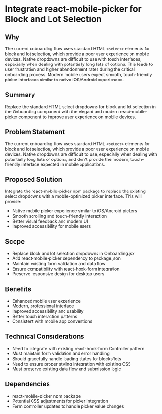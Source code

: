 # Integrate react-mobile-picker for Block and Lot Selection

## Why
The current onboarding flow uses standard HTML `<select>` elements for block and lot selection, which provide a poor user experience on mobile devices. Native dropdowns are difficult to use with touch interfaces, especially when dealing with potentially long lists of options. This leads to user frustration and higher abandonment rates during the critical onboarding process. Modern mobile users expect smooth, touch-friendly picker interfaces similar to native iOS/Android experiences.

## Summary
Replace the standard HTML select dropdowns for block and lot selection in the Onboarding component with the elegant and modern react-mobile-picker component to improve user experience on mobile devices.

## Problem Statement
The current onboarding flow uses standard HTML `<select>` elements for block and lot selection, which provide a poor user experience on mobile devices. Native dropdowns are difficult to use, especially when dealing with potentially long lists of options, and don't provide the modern, touch-friendly interface expected in mobile applications.

## Proposed Solution
Integrate the react-mobile-picker npm package to replace the existing select dropdowns with a mobile-optimized picker interface. This will provide:
- Native mobile picker experience similar to iOS/Android pickers
- Smooth scrolling and touch-friendly interaction
- Better visual feedback and modern UI
- Improved accessibility for mobile users

## Scope
- Replace block and lot selection dropdowns in Onboarding.jsx
- Add react-mobile-picker dependency to package.json
- Maintain existing form validation and data flow
- Ensure compatibility with react-hook-form integration
- Preserve responsive design for desktop users

## Benefits
- Enhanced mobile user experience
- Modern, professional interface
- Improved accessibility and usability
- Better touch interaction patterns
- Consistent with mobile app conventions

## Technical Considerations
- Need to integrate with existing react-hook-form Controller pattern
- Must maintain form validation and error handling
- Should gracefully handle loading states for blocks/lots
- Need to ensure proper styling integration with existing CSS
- Must preserve existing data flow and submission logic

## Dependencies
- react-mobile-picker npm package
- Potential CSS adjustments for picker integration
- Form controller updates to handle picker value changes